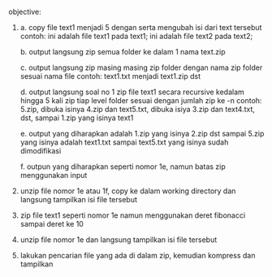 objective:
1. a. copy file text1 menjadi 5 dengan serta mengubah isi dari text tersebut contoh:
   ini adalah file text1 pada text1;
   ini adalah file text2 pada text2;
   
   b. output langsung zip semua folder ke dalam 1 nama text.zip
   
   c. output langsung zip masing masing zip folder dengan nama zip folder sesuai nama file
   contoh:
   text1.txt menjadi text1.zip dst

   d. output langsung soal no 1 zip file text1 secara recursive kedalam hingga 5 kali zip tiap level folder sesuai dengan jumlah zip ke -n
   contoh: 5.zip, dibuka isinya 4.zip dan text5.txt, dibuka isiya 3.zip dan text4.txt, dst, sampai 1.zip yang isinya text1

   e. output yang diharapkan adalah 1.zip yang isinya 2.zip dst sampai 5.zip yang isinya adalah text1.txt sampai text5.txt yang isinya sudah dimodifikasi

   f. outpun yang diharapkan seperti nomor 1e, namun batas zip menggunakan input


2. unzip file nomor 1e atau 1f, copy ke dalam working directory dan langsung tampilkan isi file tersebut

3. zip file text1 seperti nomor 1e namun menggunakan deret fibonacci sampai deret ke 10

4. unzip file nomor 1e dan langsung tampilkan isi file tersebut

5. lakukan pencarian file yang ada di dalam zip, kemudian kompress dan tampilkan
